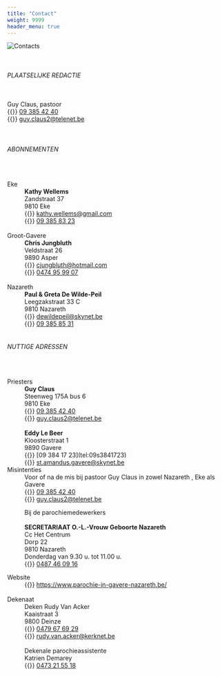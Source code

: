 ```yaml
---
title: "Contact"
weight: 9999
header_menu: true
---
```


![Contacts](images/contact.jpg)

<br />
<h6>PLAATSELIJKE REDACTIE</h6>
<br />
Guy Claus, pastoor<br />
{{<icon class="fa fa-phone">}}&nbsp;<a href="tel:093854240">09 385 42 40</a><br />
{{<icon class="fa fa-envelope">}}&nbsp;<a href="mailto:guy.claus2@telenet.be">guy.claus2@telenet.be</a><br />

<br />
<br />
<h6>ABONNEMENTEN</h6>
<br />
<dl>
<dt>Eke</dt>
<dd><b>Kathy Wellems</b><br />
Zandstraat 37<br />
9810 Eke<br />
{{<icon class="fa fa-envelope">}}&nbsp;<a href="mailto:kathy.wellems@gmail.com">kathy.wellems@gmail.com</a><br />
{{<icon class="fa fa-phone">}}&nbsp;<a href="tel:093858323">09 385 83 23</a><br />
<br /></dd>
<dt>Groot-Gavere</dt>
<dd><b>Chris Jungbluth</b><br />
Veldstraat 26<br />
9890 Asper<br />
{{<icon class="fa fa-envelope">}}&nbsp;<a href="cjungbluth@hotmail.com">cjungbluth@hotmail.com</a><br />
{{<icon class="fa fa-phone">}}&nbsp;<a href="tel:0474959907">0474 95 99 07</a><br />
<br /></dd>
<dt>Nazareth</dt>
<dd><b>Paul &amp; Greta De Wilde-Peil</b><br />
Leegzakstraat 33 C<br />
9810 Nazareth<br />
{{<icon class="fa fa-envelope">}}&nbsp;<a href="dewildepeil@skynet.be">dewildepeil@skynet.be</a><br />
{{<icon class="fa fa-phone">}}&nbsp;<a href="tel:093858531">09 385 85 31</a><br />
<br /></dd>
</dl>
<h6>NUTTIGE ADRESSEN</h6>
<br />
<dl>
<dt>Priesters</dt>
<dd><b>Guy Claus</b><br />
Steenweg 175A bus 6<br />
9810 Eke<br />
{{<icon class="fa fa-phone">}}&nbsp;<a href="tel:093854240">09 385 42 40</a><br />
{{<icon class="fa fa-envelope">}}&nbsp;<a href="mailto:guy.claus2@telenet.be">guy.claus2@telenet.be</a><br />
<br />
<b>Eddy Le Beer</b><br />
Kloosterstraat 1<br />
9890 Gavere<br />
{{<icon class="fa fa-phone">}}&nbsp;[09 384 17 23](tel:09s3841723)<br />
{{<icon class="fa fa-envelope">}}&nbsp;<a href="st.amandus.gavere@skynet.be">st.amandus.gavere@skynet.be</a><br /></dd>
<dt>Misintenties</dt>
<dd>
Voor of na de mis bij pastoor Guy Claus in zowel Nazareth , Eke als Gavere<br />
{{<icon class="fa fa-phone">}}&nbsp;<a href="tel:093854240">09 385 42 40</a><br />
{{<icon class="fa fa-envelope">}}&nbsp;<a href="mailto:guy.claus2@telenet.be">guy.claus2@telenet.be</a><br />

Bij de parochiemedewerkers<br /><br />
<b>SECRETARIAAT O.-L.-Vrouw Geboorte Nazareth</b><br />
Cc Het Centrum<br />
Dorp 22<br />
9810 Nazareth<br />
Donderdag van 9.30 u. tot 11.00 u.<br />
{{<icon class="fa fa-phone">}}&nbsp;<a href="tel:0487460916">0487 46 09 16</a><br /></dd>
<dt>Website</dt>
<dd>
{{<icon class="fa fa-external-link">}}&nbsp;<a href="https://www.parochie-in-gavere-nazareth.be/">https://www.parochie-in-gavere-nazareth.be/</a><br />
<br /></dd>

<dt>Dekenaat</dt>
<dd>Deken Rudy Van Acker<br />
Kaaistraat 3<br />
9800 Deinze<br />
{{<icon class="fa fa-phone">}}&nbsp;<a href="tel:0479676929">0479 67 69 29</a><br />
{{<icon class="fa fa-envelope">}}&nbsp;<a href="rudy.van.acker@kerknet.be">rudy.van.acker@kerknet.be</a><br />
<br />
Dekenale parochieassistente<br />
Katrien Demarey<br />
{{<icon class="fa fa-phone">}}&nbsp;<a href="tel:0473215518">0473 21 55 18</a><br /></dd>
</dl>

